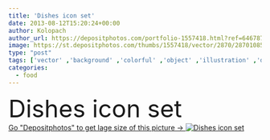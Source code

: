 ```yaml
---
title: 'Dishes icon set'
date: 2013-08-12T15:20:24+00:00
author: Kolopach
author_url: https://depositphotos.com/portfolio-1557418.html?ref=64678756
image: https://st.depositphotos.com/thumbs/1557418/vector/2870/28701085/api_thumb_450.jpg?forcejpeg=true
type: "post"
tags: ['vector' ,'background' ,'colorful' ,'object' ,'illustration' ,'design' ,'set' ,'isolated' ,'meat' ,'food' ,'kitchen' ,'cooking' ,'cuisine' ,'steak' ,'plate' ,'tasty' ,'delicious' ,'meal' ,'snack' ,'dish' ,'Menu' ,'restaurant' ,'chicken' ,'nutrition' ,'dinner' ,'lunch' ,'cook' ,'elements' ,'icon' ,'eat' ,'salad' ,'fish' ,'fingers' ,'culinary' ,'web' ,'roll' ,'foods' ,'taste' ,'fast' ,'website' ,'icons' ,'fastfood' ,'grilled' ,'kebab' ,'no' ,'soup' ,'of' ,'dishes' ,'plates' ,'hamburger' ]
categories: 
  - food
---
```

<div aling="center">
            <font size="60"> Dishes icon set</font>   
</div>
<div>
    <a href='https://st.depositphotos.com/thumbs/1557418/vector/2870/28701085/api_thumb_450.jpg?forcejpeg=true?ref=64678756' target=_blank > Go "Depositphotos" to get lage size of this picture ->
        <img href='https://st.depositphotos.com/thumbs/1557418/vector/2870/28701085/api_thumb_450.jpg?forcejpeg=true?ref=64678756' src='https://st.depositphotos.com/1557418/2870/v/950/depositphotos_28701085-stock-illustration-dishes-icon-set.jpg?forcejpeg=true' alt='Dishes icon set' >
    </a>
</div>
